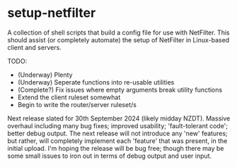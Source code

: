 # setup-netfilter
A collection of shell scripts that build a config file for use with NetFilter.
This should assist (or completely automate) the setup of NetFilter in Linux-based client and servers.

TODO:
- (Underway) Plenty
- (Underway) Seperate functions into re-usable utilities
- (Complete?) Fix issues where empty arguments break utility functions
- Extend the client ruleset somewhat
- Begin to write the router/server ruleset/s

Next release slated for 30th September 2024 (likely midday NZDT).
Massive overhaul including many bug fixes; improved usability; 'fault-tolerant code'; better debug output.
The next release will not introduce any 'new' features; but rather, will completely implement each 'feature' that was present,
in the initial upload. I'm hoping the release will be bug free; though there may be some small issues to iron out in terms of debug output and user input.
